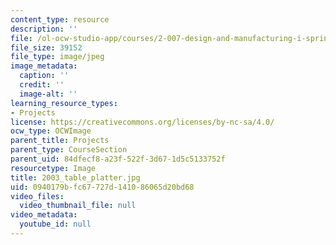 ```yaml
---
content_type: resource
description: ''
file: /ol-ocw-studio-app/courses/2-007-design-and-manufacturing-i-spring-2009/0940179bfc67727d141086065d20bd68_2003_table_platter.jpg
file_size: 39152
file_type: image/jpeg
image_metadata:
  caption: ''
  credit: ''
  image-alt: ''
learning_resource_types:
- Projects
license: https://creativecommons.org/licenses/by-nc-sa/4.0/
ocw_type: OCWImage
parent_title: Projects
parent_type: CourseSection
parent_uid: 84dfecf8-a23f-522f-3d67-1d5c5133752f
resourcetype: Image
title: 2003_table_platter.jpg
uid: 0940179b-fc67-727d-1410-86065d20bd68
video_files:
  video_thumbnail_file: null
video_metadata:
  youtube_id: null
---
```

